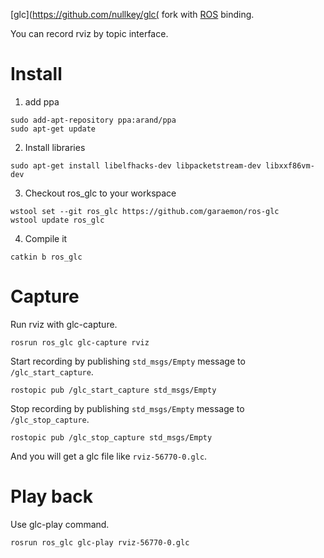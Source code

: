 [glc](https://github.com/nullkey/glc( fork with [ROS](https://ros.org) binding.

You can record rviz by topic interface.

# Install

1. add ppa
```
sudo add-apt-repository ppa:arand/ppa
sudo apt-get update
```

2. Install libraries
```
sudo apt-get install libelfhacks-dev libpacketstream-dev libxxf86vm-dev
```

3. Checkout ros_glc to your workspace
```
wstool set --git ros_glc https://github.com/garaemon/ros-glc
wstool update ros_glc
```

4. Compile it
```
catkin b ros_glc
```

# Capture
Run rviz with glc-capture.
```
rosrun ros_glc glc-capture rviz
```

Start recording by publishing `std_msgs/Empty` message to `/glc_start_capture`.

```
rostopic pub /glc_start_capture std_msgs/Empty
```

Stop recording by publishing `std_msgs/Empty` message to `/glc_stop_capture`.
```
rostopic pub /glc_stop_capture std_msgs/Empty
```

And you will get a glc file like `rviz-56770-0.glc`.

# Play back
Use glc-play command.
```
rosrun ros_glc glc-play rviz-56770-0.glc
```
